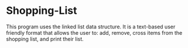 # Shopping-List
This program uses the linked list data structure. It is a text-based user friendly format that allows the user to: add, remove, cross items from the shopping list, and print their list.
